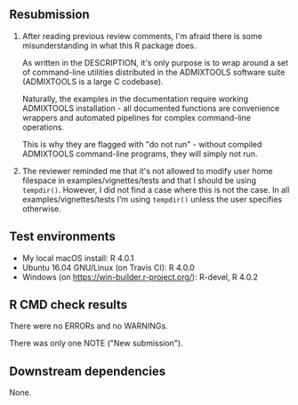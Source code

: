 ## Resubmission

1. After reading previous review comments, I'm afraid there is some
   misunderstanding in what this R package does.

   As written in the DESCRIPTION, it's only purpose is to wrap around
   a set of command-line utilities distributed in the ADMIXTOOLS
   software suite (ADMIXTOOLS is a large C codebase).

   Naturally, the examples in the documentation require working
   ADMIXTOOLS installation - all documented functions are convenience
   wrappers and automated pipelines for complex command-line
   operations.

   This is why they are flagged with "do not run" - without compiled
   ADMIXTOOLS command-line programs, they will simply not run.

2. The reviewer reminded me that it's not allowed to modify user home
   filespace in examples/vignettes/tests and that I should be using
   `tempdir()`. However, I did not find a case where this is not the
   case. In all examples/vignettes/tests I'm using `tempdir()` unless
   the user specifies otherwise.

## Test environments

* My local macOS install: R 4.0.1
* Ubuntu 16.04 GNU/Linux (on Travis CI): R 4.0.0
* Windows (on https://win-builder.r-project.org/): R-devel, R 4.0.2

## R CMD check results

There were no ERRORs and no WARNINGs.

There was only one NOTE ("New submission").

## Downstream dependencies

None.
